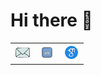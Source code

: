 # Hi there 👋

<!--
**Nemesis1303/Nemesis1303** is a ✨ _special_ ✨ repository because its `README.md` (this file) appears on your GitHub profile.

Here are some ideas to get you started:

- 🔭 I’m currently working on ...
- 🌱 I’m currently learning ...
- 👯 I’m looking to collaborate on ...
- 🤔 I’m looking for help with ...
- 💬 Ask me about ...
- 📫 How to reach me: ...
- 😄 Pronouns: ...
- ⚡ Fun fact: ...
-->

<!-- markdownlint-disable MD033 -->
<style>
  .transparent-border {
    border-collapse: collapse;
  }
  
  .transparent-border td {
    border: none;
  }
</style>

<table class="transparent-border">
  <tr>
    <td>
      <a href="mailto:lcalvo@pa.uc3m.es">
        <img src="img/email.png" alt="Image Alt Text 1" width="25" height="25">
      </a>
    </td>
    <td>
      <a href="https://www.linkedin.com/in/lorena-calvo-bartolom%C3%A9-20826b124/">
        <img src="img/linkedin.png" alt="Image Alt Text 2" width="25" height="25">
      </a>
    </td>
    <td>
      <a href="https://scholar.google.com/citations?user=qtRz6ksAAAAJ&hl=en&oi=ao">
        <img src="img/scholar.png" alt="Image Alt Text 3" width="25" height="25">
      </a>
    </td>
  </tr>
</table>
<!-- markdownlint-enable MD033 -->
